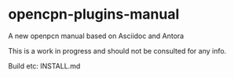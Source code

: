 # opencpn-plugins-manual

A new openpcn manual based on Asciidoc and Antora

This is a work in progress and should not be consulted for any info.

Build etc: INSTALL.md
